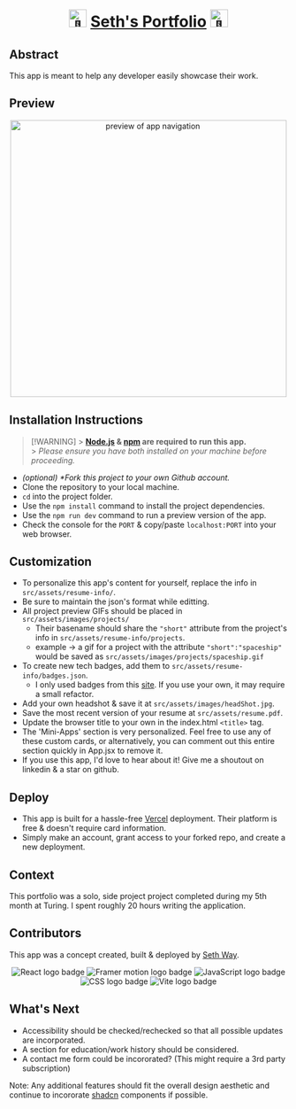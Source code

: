 <h1 align="center"><picture>
  <source srcset="https://fonts.gstatic.com/s/e/notoemoji/latest/1f680/512.webp" type="image/webp">
  <img src="https://fonts.gstatic.com/s/e/notoemoji/latest/1f680/512.gif" alt="🚀" width="32" height="32">
</picture><a href="https://sethway.vercel.app/" target="_blank">Seth's Portfolio</a><picture>
  <source srcset="https://fonts.gstatic.com/s/e/notoemoji/latest/1f680/512.webp" type="image/webp">
  <img src="https://fonts.gstatic.com/s/e/notoemoji/latest/1f680/512.gif" alt="🚀" width="32" height="32">
</picture></h1>

## Abstract

[//]: <> (Briefly describe what you built and its features. What problem is the app solving? How does this application solve that problem?)
This app is meant to help any developer easily showcase their work.

## Preview

[//]: <> (Provide ONE gif or screenshot of your application - choose the "coolest" piece of functionality to show off.)

<div align="center">
  <img src="/src/assets/images/site-nav.gif" alt="preview of app navigation" width="500px" height="auto">
</div>

## Installation Instructions

[//]: <> (What steps does a person have to take to get your app cloned down and running?)

> [!WARNING] > **[Node.js](https://nodejs.org/en) & [npm](https://www.npmjs.com/) are required to run this app.**<br> > _Please ensure you have both installed on your machine before proceeding._

- _(optional) \*Fork this project to your own Github account._
- Clone the repository to your local machine.
- `cd` into the project folder.
- Use the `npm install` command to install the project dependencies.
- Use the `npm run dev` command to run a preview version of the app.
- Check the console for the `PORT` & copy/paste `localhost:PORT` into your web browser.

## Customization

- To personalize this app's content for yourself, replace the info in `src/assets/resume-info/`.
- Be sure to maintain the json's format while editting.
- All project preview GIFs should be placed in `src/assets/images/projects/`
  - Their basename should share the `"short"` attribute from the project's info in `src/assets/resume-info/projects`.
  - example → a gif for a project with the attribute `"short":"spaceship"` would be saved as `src/assets/images/projects/spaceship.gif`
- To create new tech badges, add them to `src/assets/resume-info/badges.json`.
  - I only used badges from this [site](https://github.com/alexandresanlim/Badges4-README.md-Profile). If you use your own, it may require a small refactor.
- Add your own headshot & save it at `src/assets/images/headShot.jpg`.
- Save the most recent version of your resume at `src/assets/resume.pdf`.
- Update the browser title to your own in the index.html `<title>` tag.
- The 'Mini-Apps' section is very personalized. Feel free to use any of these custom cards, or alternatively, you can comment out this entire section quickly in App.jsx to remove it.
- If you use this app, I'd love to hear about it! Give me a shoutout on linkedin & a star on github.

## Deploy

- This app is built for a hassle-free [Vercel](https://vercel.com/) deployment. Their platform is free & doesn't require card information.
- Simply make an account, grant access to your forked repo, and create a new deployment.

## Context

[//]: <> (Give some context for the project here. How long did you have to work on it? How far into the Turing program are you?)
This portfolio was a solo, side project project completed during my 5th month at Turing. I spent roughly 20 hours writing the application.

## Contributors

[//]: <> (Who worked on this application? Link to their GitHubs.)
This app was a concept created, built & deployed by <a href="https://github.com/seth-way">Seth Way</a>.

<p align="center">
  <img src="https://img.shields.io/badge/React-20232A?style=for-the-badge&logo=react&logoColor=61DAFB]" alt="React logo badge"/>
  <img src="https://img.shields.io/badge/Framer-black?style=for-the-badge&logo=framer&logoColor=blue" alt="Framer motion logo badge"/>
  <img src="https://img.shields.io/badge/JavaScript-F7DF1E?style=for-the-badge&logo=javascript&logoColor=black" alt="JavaScript logo badge"/>
  <img src="https://img.shields.io/badge/CSS3-1572B6?style=for-the-badge&logo=css3&logoColor=white" alt="CSS logo badge"/>
  <img src="https://img.shields.io/badge/Vite-646CFF.svg?style=for-the-badge&logo=Vite&logoColor=white" alt="Vite logo badge"/>
</p>

## What's Next

- Accessibility should be checked/rechecked so that all possible updates are incorporated.
- A section for education/work history should be considered.
- A contact me form could be incororated? (This might require a 3rd party subscription)

Note: Any additional features should fit the overall design aesthetic and continue to incororate [shadcn](https://ui.shadcn.com/) components if possible.
